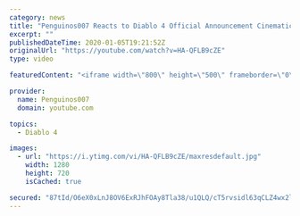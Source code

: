 ```yaml
---
category: news
title: "Penguinos007 Reacts to Diablo 4 Official Announcement Cinematic Trailer (Blizzcon 2019)"
excerpt: ""
publishedDateTime: 2020-01-05T19:21:52Z
originalUrl: "https://youtube.com/watch?v=HA-QFLB9cZE"
type: video

featuredContent: "<iframe width=\"800\" height=\"500\" frameborder=\"0\" src=\"https://www.youtube.com/embed/HA-QFLB9cZE\" allow=\"accelerometer; autoplay; encrypted-media; gyroscope; picture-in-picture\" allowfullscreen></iframe>"

provider:
  name: Penguinos007
  domain: youtube.com

topics:
  - Diablo 4

images:
  - url: "https://i.ytimg.com/vi/HA-QFLB9cZE/maxresdefault.jpg"
    width: 1280
    height: 720
    isCached: true

secured: "87tId/O6eX0xLnJ8OV6ExRJhFOAy8Tla38/u1QLQ/cT5rvsidl63qCLZ4wx2l1wx+CW6XKQQjqSC6PXTcnE7Udkpdhmzj2smkrRrC4Xx3CCOS7GOGniieGO3sEXJaW4QjT8EJwrKNy2QSyoliRxOL23UN87e7At0ttY2LnLFL45zo9siVAeD1irdVc+t72vLU6BQh/cT9H/RZKhOfWMzdw0xICAcsoiZHK2Mbgn1Etik2EI0LooOtDWIaUrPIBNqO2a0GCP2ZGP/R64m5vAEgmQT1EEB8rZRksLO+1uYqvZcJMtT2/4Cy1MChkSJ80ejDS5aVFJiw10qf+KwQFeGT/Ebr6uhJWC2PZf6h2AMd3m6riImk5N8pL0iEmCAy/fp1WL+6FSgCurks5rgM04rCq36KUADUElYG6QXce7m/i8dbKhi9TYCJC27pXHnwtxO;MIYy+TIS1/GDrRSw4Pmzvw=="
---
```


